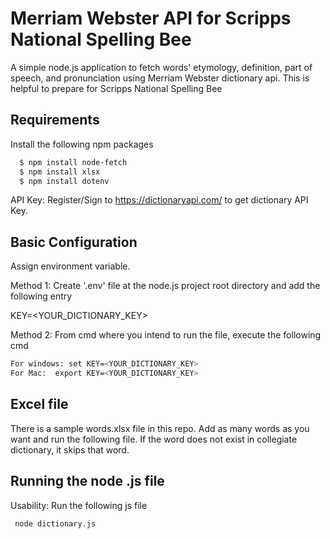 # Merriam Webster API for Scripps National Spelling Bee
A simple node.js application to fetch words' etymology, definition, part of speech, and pronunciation using Merriam Webster dictionary api. This is helpful to prepare for Scripps National Spelling Bee

## Requirements
Install the following npm packages
```bash
  $ npm install node-fetch
  $ npm install xlsx
  $ npm install dotenv
```
API Key: Register/Sign to https://dictionaryapi.com/ to get dictionary API Key.
 
## Basic Configuration
Assign environment variable.

Method 1: Create '.env' file at the node.js project root directory and add the following entry

KEY=<YOUR_DICTIONARY_KEY>

Method 2: From cmd where you intend to run the file, execute the following cmd
```bash
For windows: set KEY=<YOUR_DICTIONARY_KEY> 
For Mac:  export KEY=<YOUR_DICTIONARY_KEY>
```
## Excel file

There is a sample words.xlsx file in this repo. Add as many words as you want and run the following file. If the word does not exist in collegiate dictionary, it skips that word. 

## Running the node .js file

Usability: Run the following js file
```bash
 node dictionary.js
